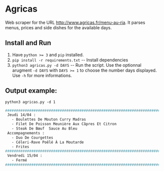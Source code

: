 # Agricas
Web scraper for the URL http://www.agricas.fr/menu-au-ria. It parses menus, prices and side dishes for the available days.

## Install and Run
1. Have `python >= 3` and `pip` installed.
2. `pip install -r requirements.txt` -- Install dependencies
3. `python3 agricas.py -d DAYS` -- Run the script. Use the optionnal arugment `-d DAYS` with `DAYS >= 1` to choose the number days displayed. 
Use `-h` for more informations.

## Output example:
`python3 agricas.py -d 1`
```bash
##########################################################################################
 Jeudi 14/04 :
   - Boulettes De Mouton Curry Madras                                                 3,25€ 
   - Filet De Poisson Meunière Aux Câpres Et Citron                                   2,10€ 
   - Steak De Bœuf  Sauce Au Bleu                                                     4,05€ 
 Accompagnements :
   - Duo De Courgettes                                                                
   - Céleri-Rave Poêlé À La Moutarde                                                  
   - Frites                                                                           
##########################################################################################
 Vendredi 15/04 :
   - Fermé                                                                                  
##########################################################################################
```